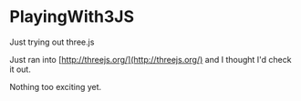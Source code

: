 # PlayingWith3JS
Just trying out three.js

Just ran into [http://threejs.org/](http://threejs.org/) and I thought I'd check it out.

Nothing too exciting yet.
